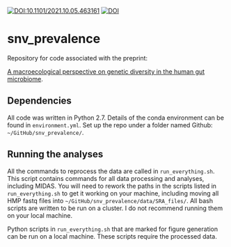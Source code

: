 [![DOI:10.1101/2021.10.05.463161](http://img.shields.io/badge/DOI-10.1101/2021.10.05.463161-B31B1B.svg)](https://doi.org/10.1101/2022.04.07.487434)
[![DOI](https://zenodo.org/badge/DOI/10.5281/zenodo.6793770.svg)](https://doi.org/10.5281/zenodo.6793770)

# snv_prevalence

Repository for code associated with the preprint:

[A macroecological perspective on genetic diversity in the human gut microbiome](https://doi.org/10.1101/2022.04.07.487434).



## Dependencies
All code was written in Python 2.7. Details of the conda environment can be found in `environment.yml`. Set up the repo under a folder named Github: `~/GitHub/snv_prevalence/`.


## Running the analyses

All the commands to reprocess the data are called in `run_everything.sh`. This script contains commands for all data processing and analyses, including MIDAS. You will need to rework the paths in the scripts listed in `run_everything.sh` to get it working on your machine, including moving all HMP fastq files into `~/GitHub/snv_prevalence/data/SRA_files/`. All bash scripts are written to be run on a cluster. I do not recommend running them on your local machine.


Python scripts in `run_everything.sh` that are marked for figure generation can be run on a local machine. These scripts require the processed data.

